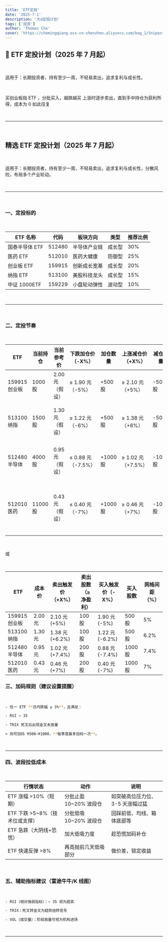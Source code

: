 ```yaml
---
title: 'ETF定投'
date: '2025-7-1'
description: '大a定投计划'
tags: ['投资']
author: 'Thomas Che'
cover: 'https://chemingqiang.oss-cn-shenzhen.aliyuncs.com/bag_1/Snipaste_2025-06-30_21-47-09.png'
---
```


## 🧾 ETF 定投计划（2025 年 7 月起）

</br>

适用于：长期投资者，持有至少一周，不轻易卖出，追求复利与成长性。

</br>

买创业板指 ETF ，分批买入，越跌越买
上涨时逐步卖出，直到手中持仓为获利所得，成本为 0
如此往复

</br>

---

</br>

## 精选 ETF 定投计划（2025 年 7 月起）

</br>

适用于：长期投资者，持有至少一周，不轻易卖出，追求复利与成长性，分散风险，布局多个产业轮动。

</br>

---

</br>

### 一、定投标的

</br>

| ETF 名称       | 代码   | 板块方向     | 类型   | 推荐比例 |
| -------------- | ------ | ------------ | ------ | -------- |
| 国泰半导体 ETF | 512480 | 半导体产业链 | 成长型 | 30%      |
| 医药 ETF       | 512010 | 医药大健康   | 防御型 | 25%      |
| 创业板 ETF     | 159915 | 创新成长宽基 | 成长型 | 20%      |
| 纳指 ETF       | 513100 | 美股科技龙头 | 成长型 | 15%      |
| 中证 1000ETF   | 159229 | 小盘轮动弹性 | 波动型 | 10%      |

</br>

---

</br>

### 二、定投节奏

</br>

| ETF           | 当前持仓 | 当前参考价      | 下跌加仓价（-X%）  | 加仓数量 | 上涨减仓价（+X%）  | 减仓数量 | 网格间距 | 说明                     |
| ------------- | -------- | --------------- | ------------------ | -------- | ------------------ | -------- | -------- | ------------------------ |
| 159915 创业板 | 1000 股  | 2.00 元（假设） | ≤ 1.90 元（-5%）   | +500 股  | ≥ 2.10 元（+5%）   | -500 股  | ±5%      | 宽震荡横盘适配           |
| 513100 纳指   | 1500 股  | 1.30 元（假设） | ≤ 1.22 元（-6%）   | +500 股  | ≥ 1.38 元（+6%）   | -500 股  | ±6%      | 美股波动大，适合宽格     |
| 512480 半导体 | 4000 股  | 0.95 元（假设） | ≤ 0.88 元（-7.5%） | +1000 股 | ≥ 1.02 元（+7.5%） | -1000 股 | ±7.5%    | 行业高波动，拉大网格     |
| 512010 医药   | 11000 股 | 0.43 元（假设） | ≤ 0.40 元（-7%）   | +1000 股 | ≥ 0.46 元（+7%）   | -1000 股 | ±7%      | 医药筑底收集，低频大网格 |

</br>

或

</br>

| ETF           | 成本价  | 卖出触发价（+X%） | 卖出股数（≥ 净盈利） | 买入触发价（-X%） | 买入股数 | 网格间距（%） |
| ------------- | ------- | ----------------- | -------------------- | ----------------- | -------- | ------------- |
| 159915 创业板 | 2.00 元 | 2.10 元 (+5%)     | 100 股               | 1.90 元 (-5%)     | 500 股   | 5%            |
| 513100 纳指   | 1.30 元 | 1.38 元 (+6.2%)   | 100 股               | 1.22 元 (-6.2%)   | 500 股   | 6.2%          |
| 512480 半导体 | 0.95 元 | 1.02 元 (+7.4%)   | 200 股               | 0.88 元 (-7.4%)   | 1000 股  | 7.4%          |
| 512010 医药   | 0.43 元 | 0.46 元 (+7%)     | 200 股               | 0.40 元 (-7%)     | 1000 股  | 7%            |

### 三、加码规则（建议设置提醒）

</br>

```bash
- 任一 ETF **日内跌幅 ≥ 3%**，且满足：

- RSI < 35

- TRIX 死叉后出现金叉未放量

➡️ 则可加码 ¥500–¥1000，**每季度最多加码一次**。

```

</br>

---

### 四、波段拉低成本

</br>

| 行情状态                        | 动作                    | 说明                             |
| ------------------------------- | ----------------------- | -------------------------------- |
| ETF 涨幅 >10%（短期）           | 分批止盈 10\~20% 波段仓 | 如突破高位压力位、3-5 天涨幅过猛 |
| ETF 下跌 >5\~8%（技术位或支撑） | 分批低吸 10\~20% 波段仓 | 回踩前低、均线、箱体底部等       |
| ETF 急跌（大阴线+恐慌）         | 加大低吸力度            | 趁恐慌加码补仓                   |
| ETF 快速反弹 >8%                | 再高抛前几天低吸部分    | 做价差，锁定收益                 |

</br>

### 五、辅助指标建议（富途牛牛/K 线图）

</br>

```bash
- RSI（相对强弱指标）：< 35 视为超卖

- TRIX：死叉转金叉为趋势扭转信号

- VOL（成交量）：阶段放量可视为机构进场

```

</br>

---

</br>

</br>

</br>

</br>

</br>

</br>

</br>
